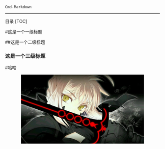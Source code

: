 <!-- <h1 align="center"><b>落花残雪的介绍</b></h1> -->
<code>Cmd-Markdown</code>

---
目录
[TOC]

#这是一个一级标题


##这是一个二级标题


### 这是一个三级标题

#哈哈
<!-- - 
- 注意事项
- 前端的项目介绍
  - 1 planning
  - 2 tracking
- 后端的项目介绍
  - server
- 有用的资源 -->

![只是一个背景图片](./img/null981cc68eabdc211.jpg "只是一个漂亮的背景图片")

<style>img{
display:block;
margin:0 auto;
width:400px;
}</style>
